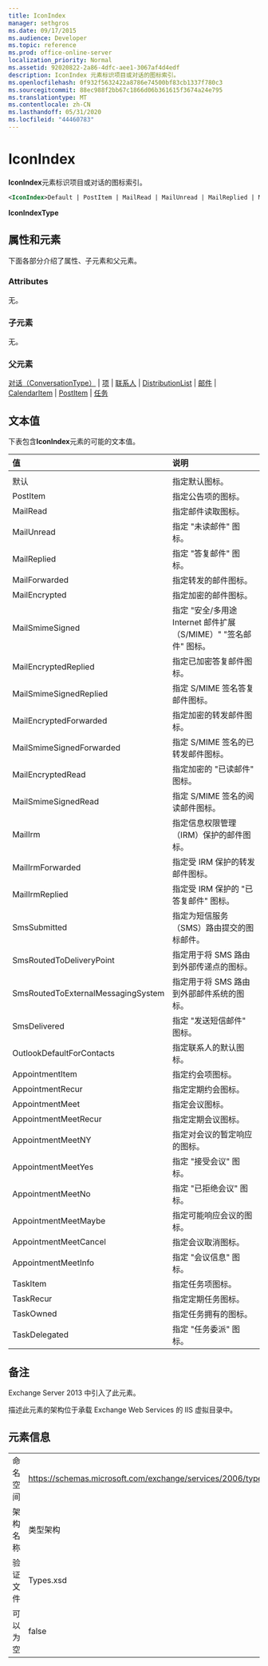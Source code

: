 ```yaml
---
title: IconIndex
manager: sethgros
ms.date: 09/17/2015
ms.audience: Developer
ms.topic: reference
ms.prod: office-online-server
localization_priority: Normal
ms.assetid: 92020822-2a86-4dfc-aee1-3067af4d4edf
description: IconIndex 元素标识项目或对话的图标索引。
ms.openlocfilehash: 0f932f5632422a8786e74500bf83cb1337f780c3
ms.sourcegitcommit: 88ec988f2bb67c1866d06b361615f3674a24e795
ms.translationtype: MT
ms.contentlocale: zh-CN
ms.lasthandoff: 05/31/2020
ms.locfileid: "44460783"
---
```

# <a name="iconindex"></a>IconIndex

**IconIndex**元素标识项目或对话的图标索引。 
  
```XML
<IconIndex>Default | PostItem | MailRead | MailUnread | MailReplied | MailForwarded | MailEncrypted | MailSmimeSigned | MailEncrytedReplied | MailSmimeSignedReplied | MailEncryptedForwarded | MailSmimeSignedForwarded | MailEncryptedRead | MailSmimeSignedRead | MailIrm | MailIrmForwarded | MailIrmReplied | SmsSubmitted | SmsRoutedToDeliveryPoint | SmsRoutedToExternalMessagingSystem | SmsDelivered | OutlookDefaultForContacts | AppointmentItem | AppointmentRecur | AppointmentMeet | AppointmentMeetRecur | AppointmentMeetNY | AppointmentMeetYes | AppointmentMeetNo | AppointmentMeetMaybe | AppointmentMeetCancel | AppointmentMeetInfo | TaskItem | TaskRecur | TaskOwned | TaskDelegated</IconIndex>
```

 **IconIndexType**
## <a name="attributes-and-elements"></a>属性和元素

下面各部分介绍了属性、子元素和父元素。
  
### <a name="attributes"></a>Attributes

无。
  
### <a name="child-elements"></a>子元素

无。
  
### <a name="parent-elements"></a>父元素

[对话（ConversationType）](conversation-conversationtype.md)  | [项](item.md)  | [联系人](contact.md)  | [DistributionList](distributionlist.md)  | [邮件](message-ex15websvcsotherref.md)  | [CalendarItem](calendaritem.md)  | [PostItem](postitem.md)  | [任务](task.md)
  
## <a name="text-value"></a>文本值

下表包含**IconIndex**元素的可能的文本值。 
  
|**值**|**说明**|
|:-----|:-----|
|||
|默认  <br/> |指定默认图标。  <br/> |
|PostItem  <br/> |指定公告项的图标。  <br/> |
|MailRead  <br/> |指定邮件读取图标。  <br/> |
|MailUnread  <br/> |指定 "未读邮件" 图标。  <br/> |
|MailReplied  <br/> |指定 "答复邮件" 图标。  <br/> |
|MailForwarded  <br/> |指定转发的邮件图标。  <br/> |
|MailEncrypted  <br/> |指定加密的邮件图标。  <br/> |
|MailSmimeSigned  <br/> |指定 "安全/多用途 Internet 邮件扩展（S/MIME）" "签名邮件" 图标。  <br/> |
|MailEncryptedReplied  <br/> |指定已加密答复邮件图标。  <br/> |
|MailSmimeSignedReplied  <br/> |指定 S/MIME 签名答复邮件图标。  <br/> |
|MailEncryptedForwarded  <br/> |指定加密的转发邮件图标。  <br/> |
|MailSmimeSignedForwarded  <br/> |指定 S/MIME 签名的已转发邮件图标。  <br/> |
|MailEncryptedRead  <br/> |指定加密的 "已读邮件" 图标。  <br/> |
|MailSmimeSignedRead  <br/> |指定 S/MIME 签名的阅读邮件图标。  <br/> |
|MailIrm  <br/> |指定信息权限管理（IRM）保护的邮件图标。  <br/> |
|MailIrmForwarded  <br/> |指定受 IRM 保护的转发邮件图标。  <br/> |
|MailIrmReplied  <br/> |指定受 IRM 保护的 "已答复邮件" 图标。  <br/> |
|SmsSubmitted  <br/> |指定为短信服务（SMS）路由提交的图标邮件。  <br/> |
|SmsRoutedToDeliveryPoint  <br/> |指定用于将 SMS 路由到外部传递点的图标。  <br/> |
|SmsRoutedToExternalMessagingSystem  <br/> |指定用于将 SMS 路由到外部邮件系统的图标。  <br/> |
|SmsDelivered  <br/> |指定 "发送短信邮件" 图标。  <br/> |
|OutlookDefaultForContacts  <br/> |指定联系人的默认图标。  <br/> |
|AppointmentItem  <br/> |指定约会项图标。  <br/> |
|AppointmentRecur  <br/> |指定定期约会图标。  <br/> |
|AppointmentMeet  <br/> |指定会议图标。  <br/> |
|AppointmentMeetRecur  <br/> |指定定期会议图标。  <br/> |
|AppointmentMeetNY  <br/> |指定对会议的暂定响应的图标。  <br/> |
|AppointmentMeetYes  <br/> |指定 "接受会议" 图标。  <br/> |
|AppointmentMeetNo  <br/> |指定 "已拒绝会议" 图标。  <br/> |
|AppointmentMeetMaybe  <br/> |指定可能响应会议的图标。  <br/> |
|AppointmentMeetCancel  <br/> |指定会议取消图标。  <br/> |
|AppointmentMeetInfo  <br/> |指定 "会议信息" 图标。  <br/> |
|TaskItem  <br/> |指定任务项图标。  <br/> |
|TaskRecur  <br/> |指定定期任务图标。  <br/> |
|TaskOwned  <br/> |指定任务拥有的图标。  <br/> |
|TaskDelegated  <br/> |指定 "任务委派" 图标。  <br/> |
   
## <a name="remarks"></a>备注

Exchange Server 2013 中引入了此元素。
  
描述此元素的架构位于承载 Exchange Web Services 的 IIS 虚拟目录中。
  
## <a name="element-information"></a>元素信息

|||
|:-----|:-----|
|命名空间  <br/> |https://schemas.microsoft.com/exchange/services/2006/types  <br/> |
|架构名称  <br/> |类型架构  <br/> |
|验证文件  <br/> |Types.xsd  <br/> |
|可以为空  <br/> |false  <br/> |
   

